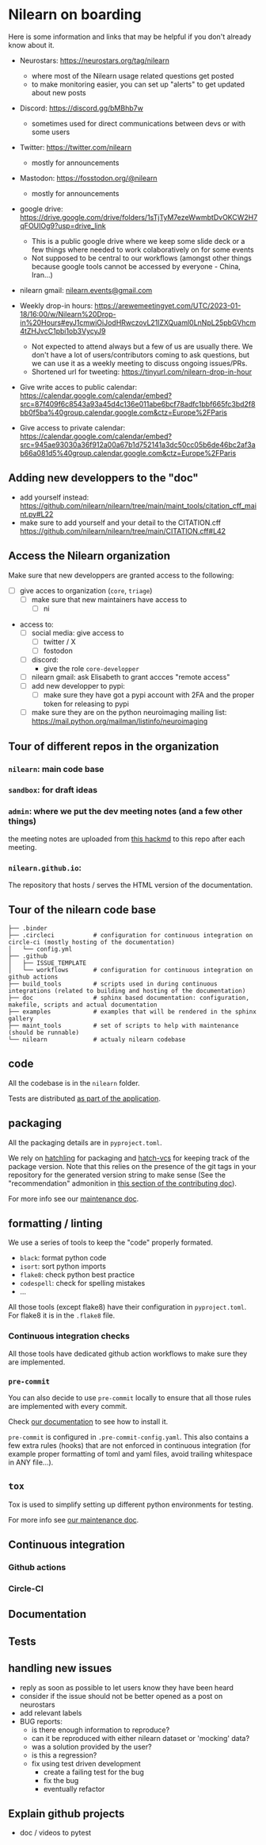 # Nilearn on boarding

Here is some information and links that may be helpful if you don't already know
about it.

- Neurostars: https://neurostars.org/tag/nilearn

  - where most of the Nilearn usage related questions get posted
  - to make monitoring easier, you can set up "alerts" to get updated about new
    posts

- Discord: https://discord.gg/bMBhb7w

  - sometimes used for direct communications between devs or with some users

- Twitter: https://twitter.com/nilearn

  - mostly for announcements

- Mastodon: https://fosstodon.org/@nilearn

  - mostly for announcements

- google drive:
  https://drive.google.com/drive/folders/1sTjTyM7ezeWwmbtDvOKCW2H7qFOUIOg9?usp=drive_link

  - This is a public google drive where we keep some slide deck or a few things
    where needed to work colaboratively on for some events
  - Not supposed to be central to our workflows (amongst other things because
    google tools cannot be accessed by everyone - China, Iran...)

- nilearn gmail: nilearn.events@gmail.com

- Weekly drop-in hours:
  https://arewemeetingyet.com/UTC/2023-01-18/16:00/w/Nilearn%20Drop-in%20Hours#eyJ1cmwiOiJodHRwczovL21lZXQuaml0LnNpL25pbGVhcm4tZHJvcC1pbi1ob3VycyJ9
  - Not expected to attend always but a few of us are usually there. We don't
    have a lot of users/contributors coming to ask questions, but we can use it
    as a weekly meeting to discuss ongoing issues/PRs.
  - Shortened url for tweeting: https://tinyurl.com/nilearn-drop-in-hour
 
- Give write acces to public calendar: https://calendar.google.com/calendar/embed?src=87f409f6c8543a93a45d4c136e011abe6bcf78adfc1bbf665fc3bd2f8bb0f5ba%40group.calendar.google.com&ctz=Europe%2FParis

- Give access to private calendar: https://calendar.google.com/calendar/embed?src=945ae93030a36f912a00a67b1d752141a3dc50cc05b6de46bc2af3ab66a081d5%40group.calendar.google.com&ctz=Europe%2FParis 

## Adding new developpers to the "doc"

- add yourself instead:
  https://github.com/nilearn/nilearn/tree/main/maint_tools/citation_cff_maint.py#L22
- make sure to add yourself and your detail to the CITATION.cff
  https://github.com/nilearn/nilearn/tree/main/CITATION.cff#L42

## Access the Nilearn organization

Make sure that new developpers are granted access to the following:

- [ ] give acces to organization (`core`, `triage`)
  - [ ] make sure that new maintainers have access to
    - [ ] ni
- access to:
  - [ ] social media: give access to
    - [ ] twitter / X
    - [ ] fostodon
  - [ ] discord:
    - give the role `core-developper`
  - [ ] nilearn gmail: ask Elisabeth to grant accces "remote access"
  - [ ] add new developper to pypi:
    - [ ] make sure they have got a pypi account with 2FA and the proper token
          for releasing to pypi
  - [ ] make sure they are on the python neuroimaging mailing list:
        https://mail.python.org/mailman/listinfo/neuroimaging

## Tour of different repos in the organization

### `nilearn`: main code base

### `sandbox`: for draft ideas

### `admin`: where we put the dev meeting notes (and a few other things)

the meeting notes are uploaded from
[this hackmd](https://hackmd.io/hl-vZfHwTkayO5AiT9vvkQ) to this repo after each
meeting.

### `nilearn.github.io`:

The repository that hosts / serves the HTML version of the documentation.

## Tour of the nilearn code base

```
├── .binder
├── .circleci           # configuration for continuous integration on circle-ci (mostly hosting of the documentation)
│   └── config.yml
├── .github
│   ├── ISSUE_TEMPLATE
│   └── workflows       # configuration for continuous integration on github actions
├── build_tools         # scripts used in during continuous integrations (related to building and hosting of the documentation)
├── doc                 # sphinx based documentation: configuration, makefile, scripts and actual documentation
├── examples            # examples that will be rendered in the sphinx gallery
├── maint_tools         # set of scripts to help with maintenance (should be runnable)
└── nilearn             # actualy nilearn codebase
```

## code

All the codebase is in the `nilearn` folder.

Tests are distributed
[as part of the application](https://docs.pytest.org/en/8.0.x/explanation/goodpractices.html#tests-as-part-of-application-code).

## packaging

All the packaging details are in `pyproject.toml`.

We rely on [hatchling](https://hatch.pypa.io/latest/) for packaging and
[hatch-vcs](https://pypi.org/project/hatch-vcs/) for keeping track of the
package version. Note that this relies on the presence of the git tags in your
repository for the generated version string to make sense (See the
"recommendation" admonition in
[this section of the contributing doc](https://nilearn.github.io/stable/development.html#installing)).

For more info see our
[maintenance doc](https://nilearn.github.io/stable/maintenance.html#how-to-make-a-release).

## formatting / linting

We use a series of tools to keep the "code" properly formated.

- `black`: format python code
- `isort`: sort python imports
- `flake8`: check python best practice
- `codespell`: check for spelling mistakes
- ...

All those tools (except flake8) have their configuration in `pyproject.toml`.
For flake8 it is in the `.flake8` file.

### Continuous integration checks

All those tools have dedicated github action workflows to make sure they are
implemented.

### `pre-commit`

You can also decide to use `pre-commit` locally to ensure that all those rules
are implemented with every commit.

Check
[our documentation](https://nilearn.github.io/stable/development.html#pre-commit)
to see how to install it.

`pre-commit` is configured in `.pre-commit-config.yaml`. This also contains a
few extra rules (hooks) that are not enforced in continuous integration (for
example proper formatting of toml and yaml files, avoid trailing whitespace in
ANY file...).

## `tox`

Tox is used to simplify setting up different python environments for testing.

For more info see
[our maintenance doc](https://nilearn.github.io/stable/maintenance.html#using-tox).

## Continuous integration

### Github actions

### Circle-CI

## Documentation

## Tests

## handling new issues

- reply as soon as possible to let users know they have been heard
- consider if the issue should not be better opened as a post on neurostars
- add relevant labels
- BUG reports:
  - is there enough information to reproduce?
  - can it be reproduced with either nilearn dataset or 'mocking' data?
  - was a solution provided by the user?
  - is this a regression?
  - fix using test driven development
    - create a failing test for the bug
    - fix the bug
    - eventually refactor

## Explain github projects

- doc / videos to pytest
